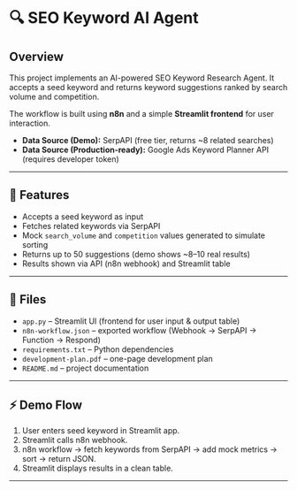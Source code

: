 # 🔍 SEO Keyword AI Agent

## Overview
This project implements an AI-powered SEO Keyword Research Agent.
It accepts a seed keyword and returns keyword suggestions ranked by search volume and competition.

The workflow is built using **n8n** and a simple **Streamlit frontend** for user interaction.
- **Data Source (Demo):** SerpAPI (free tier, returns ~8 related searches)
- **Data Source (Production-ready):** Google Ads Keyword Planner API (requires developer token)

---

## 🚀 Features
- Accepts a seed keyword as input
- Fetches related keywords via SerpAPI
- Mock `search_volume` and `competition` values generated to simulate sorting
- Returns up to 50 suggestions (demo shows ~8–10 real results)
- Results shown via API (n8n webhook) and Streamlit table

---

## 📂 Files
- `app.py` – Streamlit UI (frontend for user input & output table)
- `n8n-workflow.json` – exported workflow (Webhook → SerpAPI → Function → Respond)
- `requirements.txt` – Python dependencies
- `development-plan.pdf` – one-page development plan
- `README.md` – project documentation

---

## ⚡ Demo Flow
1. User enters seed keyword in Streamlit app.
2. Streamlit calls n8n webhook.
3. n8n workflow → fetch keywords from SerpAPI → add mock metrics → sort → return JSON.
4. Streamlit displays results in a clean table.

---
